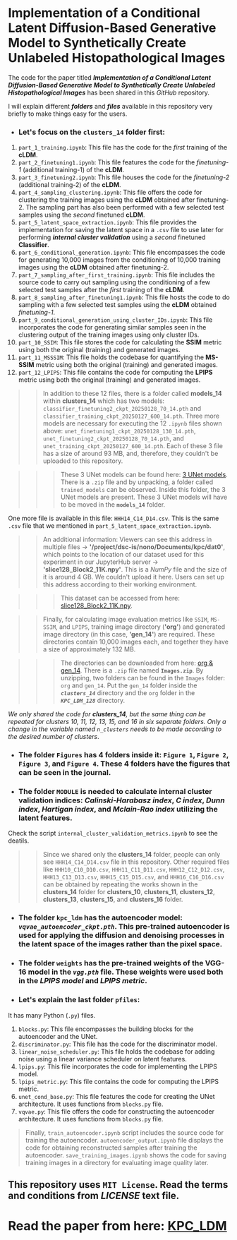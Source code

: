 # Implementation of a Conditional Latent Diffusion-Based Generative Model to Synthetically Create Unlabeled Histopathological Images

The code for the paper titled _**Implementation of a Conditional Latent Diffusion-Based Generative Model to Synthetically Create Unlabeled Histopathological Images**_ has been shared in this _GitHub_ repository.

I will explain different _**folders**_ and _**files**_ available in this repository very briefly to make things easy for the users.

- ### Let's focus on the `clusters_14` folder first:
1. `part_1_training.ipynb`: This file has the code for the _first_ training of the **cLDM**.
2. `part_2_finetuning1.ipynb`: This file features the code for the _finetuning-1_ (additional training-1) of the **cLDM**.
3. `part_3_finetuning2.ipynb`: This file houses the code for the _finetuning-2_ (additional training-2) of the **cLDM**.
4. `part_4_sampling_clustering.ipynb`: This file offers the code for clustering the training images using the **cLDM** obtained after finetuning-2. The sampling part has also been performed with a few selected test samples using the _second_ finetuned **cLDM**.
5. `part_5_latent_space_extraction.ipynb`: This file provides the implementation for saving the latent space in a `.csv` file to use later for performing _**internal cluster validation**_ using a _second_ finetuned **Classifier**.
6. `part_6_conditional_generation.ipynb`: This file encompasses the code for generating 10,000 images from the conditioning of 10,000 training images using the **cLDM** obtained after finetuning-2.
7. `part_7_sampling_after_first_training.ipynb`: This file includes the source code to carry out sampling using the conditioning of a few selected test samples after the _first_ training of the **cLDM**.
8. `part_8_sampling_after_finetuning1.ipynb`: This file hosts the code to do sampling with a few selected test samples using the **cLDM** obtained _finetuning-1_.
9. `part_9_conditional_generation_using_cluster_IDs.ipynb`: This file incorporates the code for generating similar samples seen in the clustering output of the training images using only cluster IDs.
10. `part_10_SSIM`: This file stores the code for calculating the **SSIM** metric using both the original (training) and generated images.
11. `part_11_MSSSIM`: This file holds the codebase for quantifying the **MS-SSIM** metric using both the original (training) and generated images.
12. `part_12_LPIPS`: This file contains the code for computing the **LPIPS** metric using both the original (training) and generated images.

>> In addition to these 12 files, there is a folder called **models_14** within **clusters_14** which has two models: `classifier_finetuning2_ckpt_20250128_70_14.pth` and `classifier_training_ckpt_20250127_600_14.pth`. Three more models are necessary for executing the 12 `.ipynb` files shown above: `unet_finetuning1_ckpt_20250128_130_14.pth`, `unet_finetuning2_ckpt_20250128_70_14.pth`, and `unet_training_ckpt_20250127_600_14.pth`. Each of these 3 file has a size of around 93 MB, and, therefore, they couldn't be uploaded to this repository.

>>> These 3 UNet models can be found here: [3 UNet models](https://doi.org/10.6084/m9.figshare.29588807). There is a `.zip` file and by unpacking, a folder called `trained_models` can be observed. Inside this folder, the 3 UNet models are present. These 3 UNet models will have to be moved in the **`models_14`** folder.

One more file is available in this file: `HHH14_C14_D14.csv`. This is the same `.csv` file that we mentioned in `part_5_latent_space_extraction.ipynb`.

>> An additional information: Viewers can see this address in multiple files -> **'/project/dsc-is/nono/Documents/kpc/dat0'**, which points to the location of our dataset used for this experiment in our JupyterHub server -> **'slice128_Block2_11K.npy'**. This is a _NumPy_ file and the size of it is around 4 GB. We couldn't upload it here. Users can set up this address according to their working environment.

>>> This dataset can be accessed from here: [slice128_Block2_11K.npy](https://doi.org/10.6084/m9.figshare.29588651).

>> Finally, for calculating image evaluation metrics like `SSIM`, `MS-SSIM`, and `LPIPS`, training image directory (**'org'**) and generated image directory (in this case, **'gen_14'**) are required. These directories contain 10,000 images each, and together they have a size of approximately 132 MB.

>>> The directories can be downloaded from here: [org & gen_14](https://doi.org/10.6084/m9.figshare.29588849). There is a `.zip` file named **`Images.zip`**. By unzipping, two folders can be found in the `Images` folder: `org` and `gen_14`. Put the `gen_14` folder inside the _**`clusters_14`**_ directory and the `org` folder in the _**`KPC_LDM_128`**_ directory.

_We only shared the code for **clusters_14**, but the same thing can be repeated for clusters 10, 11, 12, 13, 15, and 16 in six separate folders. Only a change in the variable named `n_clusters` needs to be made according to the desired number of clusters_.

- ### The folder `Figures` has 4 folders inside it: `Figure 1`, `Figure 2`, `Figure 3`, and `Figure 4`. These 4 folders have the figures that can be seen in the journal.

- ### The folder `MODULE` is needed to calculate internal cluster validation indices: _Calinski-Harabasz index_, _C index_, _Dunn index_, _Hartigan index_, and _Mclain-Rao index_ utilizing the latent features.

Check the script `internal_cluster_validation_metrics.ipynb` to see the deatils.

>> Since we shared only the **clusters_14** folder, people can only see `HHH14_C14_D14.csv` file in this repository. Other required files like `HHH10_C10_D10.csv`, `HHH11_C11_D11.csv`, `HHH12_C12_D12.csv`, `HHH13_C13_D13.csv`, `HHH15_C15_D15.csv`, and `HHH16_C16_D16.csv` can be obtained by repeating the works shown in the **clusters_14** folder for **clusters_10**, **clusters_11**, **clusters_12**, **clusters_13**, **clusters_15**, and **clusters_16** folder.

- ### The folder `kpc_ldm` has the autoencoder model: _`vqvae_autoencoder_ckpt.pth`_. This pre-trained autoencoder is used for applying the diffusion and denoising processes in the latent space of the images rather than the pixel space.

- ### The folder `weights` has the pre-trained weights of the VGG-16 model in the _`vgg.pth`_ file. These weights were used both in the _LPIPS model_ and _LPIPS metric_.

- ### Let's explain the last folder `pfiles`:

It has many Python (`.py`) files.
1. `blocks.py`: This file encompasses the building blocks for the autoencoder and the UNet.
2. `discriminator.py`: This file has the code for the discriminator model.
3. `linear_noise_scheduler.py`: This file holds the codebase for adding noise using a linear variance scheduler on latent features.
4. `lpips.py`: This file incorporates the code for implementing the LPIPS model.
5. `lpips_metric.py`: This file contains the code for computing the LPIPS metric.
6. `unet_cond_base.py`: This file features the code for creating the UNet architecture. It uses functions from `blocks.py` file.
7. `vqvae.py`: This file offers the code for constructing the autoencoder architecture. It uses functions from `blocks.py` file.

> Finally, `train_autoencoder.ipynb` script includes the source code for training the autoencoder. `autoencoder_output.ipynb` file displays the code for obtaining reconstructed samples after training the autoencoder. `save_training_images.ipynb` shows the code for saving training images in a directory for evaluating image quality later.

## This repository uses `MIT License`. Read the terms and conditions from _LICENSE_ text file.

# Read the paper from here: [KPC_LDM](https://www.mdpi.com/2306-5354/12/7/764)
